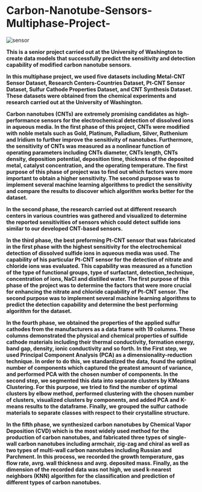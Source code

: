 # Carbon-Nanotube-Sensors-Multiphase-Project-

![sensor](https://user-images.githubusercontent.com/69224996/95515256-2d8bf200-0972-11eb-93c3-30e774a3fe77.png)

**This is a senior project carried out at the University of Washington to create data models that successfully predict the sensitivity and detection capability of modified carbon nanotube sensors.** 

**In this multiphase project, we used five datasets including Metal-CNT Sensor Dataset, Research Centers-Countries Dataset, Pt-CNT Sensor Dataset, Sulfur Cathode Properties Dataset, and CNT Synthesis Dataset. These datasets were obtained from the chemical experiments and research carried out at the University of Washington.** 

**Carbon nanotubes (CNTs) are extremely promising candidates as high-performance sensors for the electrochemical detection of dissolved ions in aqueous media. In the first phase of this project, CNTs were modified with noble metals such as Gold, Platinum, Palladium, Silver, Ruthenium and Iridium to further improve the sensitivity of nanotubes. Furthermore, the sensitivity of CNTs was measured as a nonlinear function of operating parameters including CNTs diameter, CNTs length, CNTs density, deposition potential, deposition time, thickness of the deposited metal, catalyst concentration, and the operating temperature. The first purpose of this phase of project was to find out which factors were more important to obtain a higher sensitivity. The second purpose was to implement several machine learning algorithms to predict the sensitivity and compare the results to discover which algorithm works better for the dataset.**

**In the second phase, the research carried out at different research centers in various countries was gathered and visualized to determine the reported sensitivities of sensors which could detect sulfide ions similar to our developed CNT-based sensors.**

**In the third phase, the best preforming Pt-CNT sensor that was fabricated in the first phase with the highest sensitivity for the electrochemical detection of dissolved sulfide ions in aqueous media was used. The capability of his particular Pt-CNT sensor for the detection of nitrate and chloride ions was evaluated. This capability was measured as a function of the type of functional groups, type of surfactant, detection_technique, concentration of ions, NaCl and distilled water. The first purpose of this phase of the project was to determine the factors that were more crucial for enhancing the nitrate and chloride capability of Pt-CNT sensor. The second purpose was to implement several machine learning algorithms to predict the detection capability and determine the best performing algorithm for the dataset.**

**In the fourth phase, we obtained the properties of the applied sulfur cathodes from the manufacturers as a data frame with 19 columns. These columns demonstrated the physical and chemical properties of sulfide cathode materials including their thermal conductivity, formation energy, band gap, density, ionic conductivity and so forth. In the First step, we used Principal Component Analysis (PCA) as a dimensionality-reduction technique. In order to do this, we standardized the data, found the optimal number of components which captured the greatest amount of variance, and performed PCA with the chosen number of components. In the second step, we segmented this data into separate clusters by KMeans Clustering. For this purpose, we tried to find the number of optimal clusters by elbow method, performed clustering with the chosen number of clusters, visualized clusters by components, and added PCA and K-means results to the dataframe. Finally, we grouped the sulfur cathode materials to separate classes with respect to their crystalline structure.**

**In the fifth phase, we synthesized carbon nanotubes by Chemical Vapor Deposition (CVD) which is the most widely used method for the production of carbon nanotubes, and fabricated three types of single-wall carbon nanotubes including armchair, zig-zag and chiral as well as two types of multi-wall carbon nanotubes including Russian and Parchment. In this process, we recorded the growth temperature, gas flow rate, avrg. wall thickness and avrg. deposited mass. Finally, as the dimension of the recorded data was not high, we used k-nearest neighbors (KNN) algorithm for the classification and prediction of different types of carbon nanotubes.**
